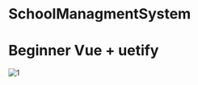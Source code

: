 # SchoolManagmentSystem
# Beginner Vue + uetify 
![1](https://github.com/user-attachments/assets/37914367-7558-46e9-8d9e-83a6a40470f3)
